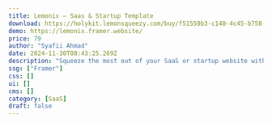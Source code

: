 ```yaml
---
title: Lemonix — Saas & Startup Template
download: https://holykit.lemonsqueezy.com/buy/f51550b3-c140-4c45-b758-56d68f99476a
demo: https://lemonix.framer.website/
price: 79
author: "Syafii Ahmad"
date: 2024-11-30T08:43:25.269Z
description: "Squeeze the most out of your SaaS or startup website with Lemonix, a refreshing Framer template. Easy to use, modern, and packed with features to help you grow."
ssg: ["Framer"]
css: []
ui: []
cms: []
category: [SaaS]
draft: false
---
```

